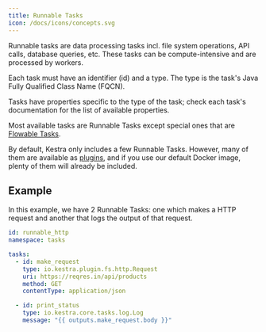 ```yaml
---
title: Runnable Tasks
icon: /docs/icons/concepts.svg
---
```


Runnable tasks are data processing tasks incl. file system operations, API calls, database queries, etc. These tasks can be compute-intensive and are processed by workers.

Each task must have an identifier (id) and a type. The type is the task's Java Fully Qualified Class Name (FQCN).

Tasks have properties specific to the type of the task; check each task's documentation for the list of available properties.

Most available tasks are Runnable Tasks except special ones that are [Flowable Tasks](/docs/concepts/flowable-tasks).

By default, Kestra only includes a few Runnable Tasks. However, many of them are available as [plugins](https://kestra.io/plugins), and if you use our default Docker image, plenty of them will already be included.

## Example

In this example, we have 2 Runnable Tasks: one which makes a HTTP request and another that logs the output of that request.

```yaml
id: runnable_http
namespace: tasks

tasks:
  - id: make_request
    type: io.kestra.plugin.fs.http.Request
    uri: https://reqres.in/api/products
    method: GET
    contentType: application/json

  - id: print_status
    type: io.kestra.core.tasks.log.Log
    message: "{{ outputs.make_request.body }}"
```
